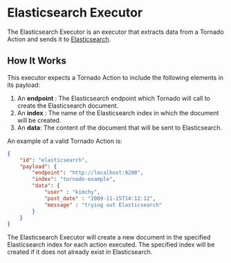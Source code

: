 # Elasticsearch Executor

The Elasticsearch Executor is an executor that extracts data from a Tornado Action and sends
it to [Elasticsearch](https://www.elastic.co/guide/en/elasticsearch/reference/current/rest-apis.html).



## How It Works

This executor expects a Tornado Action to include the following elements in its payload:

1. An __endpoint__ : The Elasticsearch endpoint which Tornado will call to create the Elasticsearch document.
1. An __index__ : The name of the Elasticsearch index in which the document will be created.
1. An __data__: The content of the document that will be sent to Elasticsearch.

An example of a valid Tornado Action is:
```json
{
    "id": "elasticsearch",
    "payload": {
        "endpoint": "http://localhost:9200",
        "index": "tornado-example",
        "data": {
            "user" : "kimchy",
            "post_date" : "2009-11-15T14:12:12",
            "message" : "trying out Elasticsearch"
        }
    }
}
```

The Elasticsearch Executor will create a new document in the specified Elasticsearch index for each action
executed. The specified index will be created if it does not already exist in Elasticsearch.
